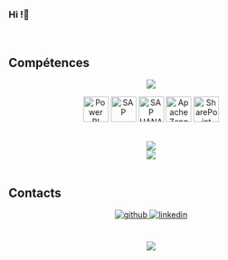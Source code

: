 ### Hi !👋
<div align="center">

</div>
  

<br/>  


## Compétences 

<p align="center">
  <!-- Icônes disponibles sur skillicons -->
  <img src="https://skillicons.dev/icons?perline=8&i=py,ts,nodejs,firebase,git,github,docker,vscode,angular,react,html,css,bootstrap,mysql,postgres,cpp,java,r,flutter,dart,linux" />
</p>

<p align="center">
  <!-- Icônes ajoutés manuellement -->
  <img src="https://upload.wikimedia.org/wikipedia/commons/c/cf/Power_bi_logo_black.svg" width="45" height="45" alt="Power BI"/>
  <img src="https://cdn.worldvectorlogo.com/logos/sap-1.svg" width="45" height="45" alt="SAP"/>
  <img src="https://cdn.worldvectorlogo.com/logos/sap-hana.svg" width="45" height="45" alt="SAP HANA"/>
  <img src="https://zeppelin.apache.org/images/zeppelin_small.png" width="45" height="45" alt="Apache Zeppelin"/>
  <img src="https://cdn.worldvectorlogo.com/logos/microsoft-sharepoint-2019.svg" width="45" height="45" alt="SharePoint"/>
</p>

<br/>  

<div align="center">
  <img src="https://github-readme-stats.vercel.app/api?username=jeanJonathan&show_icons=true&count_private=true&hide_border=true&theme=radical" align="center" />
</div>  

<div align="center">
  <img src="https://github-readme-stats.vercel.app/api/top-langs/?username=jeanJonathan&hide_border=true&layout=compact&theme=radical&hide=html,php&count_private=true" align="center" />
</div>  

<br/>  


## Contacts
<div align="center">
<a href="https://github.com/jeanJonathan" target="_blank">
<img src=https://img.shields.io/badge/github-%2324292e.svg?&style=for-the-badge&logo=github&logoColor=white alt=github style="margin-bottom: 5px;" />
</a>
<a href="https://www.linkedin.com/in/jean-jonathan-koffi-b54b1a216/" target="_blank">
<img src=https://img.shields.io/badge/linkedin-%231E77B5.svg?&style=for-the-badge&logo=linkedin&logoColor=white alt=linkedin style="margin-bottom: 5px;" />
</a>  
</div>  
  

<br/>  

<br/>  

<div align="center">
<img src="https://komarev.com/ghpvc/?username=jeanJonathan&&style=flat-square" align="center" />
</div>  

<br />

<!-- Keeping credits in README but hidden -->
<!--<div align="center">Generated using <a href="https://profilinator.rishav.dev/" target="_blank">Github Profilinator</a></div>-->
<!--
**jeanJonathan/jeanJonathan** is a ✨ _special_ ✨ repository because its `README.md` (this file) appears on your GitHub profile.

Here are some ideas to get you started:

- 🔭 I’m currently working on ...
- 🌱 I’m currently learning ...
- 👯 I’m looking to collaborate on ...
- 🤔 I’m looking for help with ...
- 💬 Ask me about ...
- 📫 How to reach me: ...
- 😄 Pronouns: ...
- ⚡ Fun fact: ...
-->


